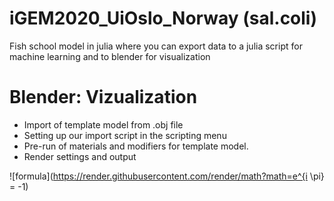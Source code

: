 # iGEM2020_UiOslo_Norway (sal.coli)
Fish school model in julia where you can export data to a julia script for machine learning and to blender for visualization


# Blender: Vizualization
-   Import of template model from .obj file
-   Setting up our import script in the scripting menu
-   Pre-run of materials and modifiers for template model.
-   Render settings and output

![formula](https://render.githubusercontent.com/render/math?math=e^{i \pi} = -1)
